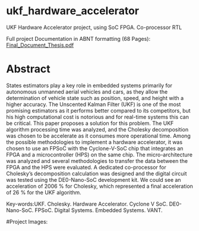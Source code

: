 # ukf_hardware_accelerator
UKF Hardware Accelerator project, using SoC FPGA. Co-processor RTL

Full project Documentation in ABNT formatting (68 Pages): 
[Final_Document_Thesis.pdf](https://github.com/acoimbramendes/ukf_hardware_accelerator/blob/master/TCC_Anderson_final.pdf)


# Abstract

States estimators play a key role in embedded systems primarily for autonomous unmanned aerial vehicles and cars, as they allow the determination of vehicle state such as
position, speed, and height with a higher accuracy. The Unscented Kalman Filter (UKF)
is one of the most promising estimators as it performs better compared to its competitors,
but his high computational cost is notorious and for real-time systems this can be critical.
This paper proposes a solution for this problem. The UKF algorithm processing time was
analyzed, and the Cholesky decomposition was chosen to be accelerate as it consumes
more operational time. Among the possible methodologies to implement a hardware accelerator, it was chosen to use an FPSoC with the Cyclone-V-SoC chip that integrates
an FPGA and a microcontroller (HPS) on the same chip. The micro-architecture was
analyzed and several methodologies to transfer the data between the FPGA and the HPS
were evaluated. A dedicated co-processor for Cholesky’s decomposition calculation was
designed and the digital circuit was tested using the DE0-Nano-SoC development kit. We
could see an acceleration of 2006 % for Cholesky, which represented a final acceleration
of 26 % for the UKF algorithm.


Key-words:UKF. Cholesky. Hardware Accelerator. Cyclone V SoC. DE0-Nano-SoC. FPSoC. Digital Systems. Embedded Systems. VANT.

#Project Images:
